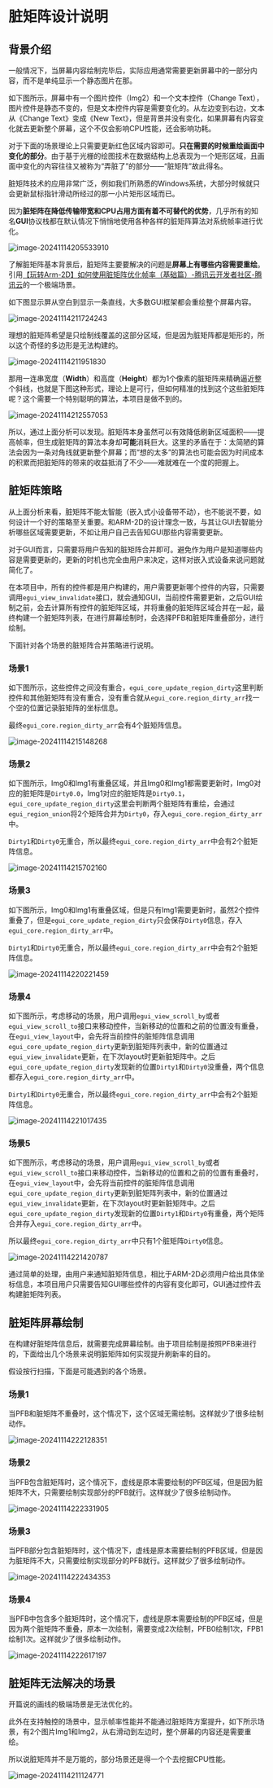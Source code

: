 # 脏矩阵设计说明

## 背景介绍

一般情况下，当屏幕内容绘制完毕后，实际应用通常需要更新屏幕中的一部分内容，而不是单纯显示一个静态图片在那。

如下图所示，屏幕中有一个图片控件（Img2）和一个文本控件（Change Text），图片控件是静态不变的，但是文本控件内容是需要变化的。从左边变到右边，文本从《Change Text》变成《New Text》，但是背景并没有变化，如果屏幕有内容变化就去更新整个屏幕，这个不仅会影响CPU性能，还会影响功耗。

对于下面的场景理论上只需要更新红色区域内容即可。**只在需要的时候重绘画面中变化的部分**。由于基于光栅的绘图技术在数据结构上总表现为一个矩形区域，且画面中变化的内容往往又被称为“弄脏了”的部分——“脏矩阵”故此得名。

脏矩阵技术的应用非常广泛，例如我们所熟悉的Windows系统，大部分时候就只会更新鼠标指针滑动所经过的那一小片矩形区域而已。

因为**脏矩阵在降低传输带宽和CPU占用方面有着不可替代的优势**，几乎所有的知名**GUI**协议栈都在默认情况下悄悄地使用各种各样的脏矩阵算法对系统帧率进行优化。

![image-20241114205533910](https://markdown-1306347444.cos.ap-shanghai.myqcloud.com/img/image-20241114205533910.png)

了解脏矩阵基本背景后，脏矩阵主要要解决的问题是**屏幕上有哪些内容需要重绘**。引用[【玩转Arm-2D】如何使用脏矩阵优化帧率（基础篇）-腾讯云开发者社区-腾讯云](https://cloud.tencent.com/developer/article/2413643)的一个极端场景。

如下图显示屏从空白到显示一条直线，大多数GUI框架都会重绘整个屏幕内容。

![image-20241114211724243](https://markdown-1306347444.cos.ap-shanghai.myqcloud.com/img/image-20241114211724243.png)



理想的脏矩阵希望是只绘制线覆盖的这部分区域，但是因为脏矩阵都是矩形的，所以这个奇怪的多边形是无法构建的。

![image-20241114211951830](https://markdown-1306347444.cos.ap-shanghai.myqcloud.com/img/image-20241114211951830.png)

那用一连串宽度（**Width**）和高度（**Height**）都为1个像素的脏矩阵来精确逼近整个斜线，也就是下图这种形式，理论上是可行，但如何精准的找到这个这些脏矩阵呢？这个需要一个特别聪明的算法，本项目是做不到的。

![image-20241114212557053](https://markdown-1306347444.cos.ap-shanghai.myqcloud.com/img/image-20241114212557053.png)

所以，通过上面分析可以发现。脏矩阵本身虽然可以有效降低刷新区域面积——提高帧率，但生成脏矩阵的算法本身却**可能**消耗巨大。这里的矛盾在于：太简陋的算法会因为一条对角线就更新整个屏幕；而“想的太多”的算法也可能会因为时间成本的积累而把脏矩阵的带来的收益抵消了不少——难就难在一个度的把握上。

## 脏矩阵策略

从上面分析来看，脏矩阵不能太智能（嵌入式小设备带不动），也不能说不要，如何设计一个好的策略至关重要。和ARM-2D的设计理念一致，与其让GUI去智能分析哪些区域需要更新，不如让用户自己去告知GUI那些内容需要更新。

对于GUI而言，只需要将用户告知的脏矩阵合并即可。避免作为用户是知道哪些内容是需要更新的，更新的时机也完全由用户来决定，这样对嵌入式设备来说问题就简化了。

在本项目中，所有的控件都是用户构建的，用户需要更新哪个控件的内容，只需要调用`egui_view_invalidate`接口，就会通知GUI，当前控件需要更新，之后GUI绘制之前，会去计算所有控件的脏矩阵区域，并将重叠的脏矩阵区域合并在一起，最终构建一个脏矩阵列表，在进行屏幕绘制时，会选择PFB和脏矩阵重叠部分，进行绘制。

下面针对各个场景的脏矩阵合并策略进行说明。

### 场景1

如下图所示，这些控件之间没有重合，`egui_core_update_region_dirty`这里判断控件和其他脏矩阵有没有重合，没有重合就从`egui_core.region_dirty_arr`找一个空的位置记录脏矩阵的坐标信息。

最终`egui_core.region_dirty_arr`会有4个脏矩阵信息。

![image-20241114215148268](https://markdown-1306347444.cos.ap-shanghai.myqcloud.com/img/image-20241114215148268.png)





### 场景2

如下图所示，Img0和Img1有重叠区域，并且Img0和Img1都需要更新时，Img0对应的脏矩阵是`Dirty0.0`，Img1对应的脏矩阵是`Dirty0.1`，`egui_core_update_region_dirty`这里会判断两个脏矩阵有重绘，会通过`egui_region_union`将2个矩阵合并为`Dirty0`，存入`egui_core.region_dirty_arr`中。

`Dirty1`和`Dirty0`无重合，所以最终`egui_core.region_dirty_arr`中会有2个脏矩阵信息。

![image-20241114215702160](https://markdown-1306347444.cos.ap-shanghai.myqcloud.com/img/image-20241114215702160.png)





### 场景3

如下图所示，Img0和Img1有重叠区域，但是只有Img1需要更新时，虽然2个控件重叠了，但是`egui_core_update_region_dirty`只会保存`Dirty0`信息，存入`egui_core.region_dirty_arr`中。

`Dirty1`和`Dirty0`无重合，所以最终`egui_core.region_dirty_arr`中会有2个脏矩阵信息。

![image-20241114220221459](https://markdown-1306347444.cos.ap-shanghai.myqcloud.com/img/image-20241114220221459.png)





### 场景4

如下图所示，考虑移动的场景，用户调用`egui_view_scroll_by`或者`egui_view_scroll_to`接口来移动控件，当新移动的位置和之前的位置没有重叠，在`egui_view_layout`中，会先将当前控件的脏矩阵信息调用`egui_core_update_region_dirty`更新到脏矩阵列表中，新的位置通过`egui_view_invalidate`更新，在下次layout时更新脏矩阵中。之后`egui_core_update_region_dirty`发现新的位置`Dirty1`和`Dirty0`没重叠，两个信息都存入`egui_core.region_dirty_arr`中。

`Dirty1`和`Dirty0`无重合，所以最终`egui_core.region_dirty_arr`中会有2个脏矩阵信息。

![image-20241114221017435](https://markdown-1306347444.cos.ap-shanghai.myqcloud.com/img/image-20241114221017435.png)





### 场景5

如下图所示，考虑移动的场景，用户调用`egui_view_scroll_by`或者`egui_view_scroll_to`接口来移动控件，当新移动的位置和之前的位置有重叠时，在`egui_view_layout`中，会先将当前控件的脏矩阵信息调用`egui_core_update_region_dirty`更新到脏矩阵列表中，新的位置通过`egui_view_invalidate`更新，在下次layout时更新脏矩阵中。之后`egui_core_update_region_dirty`发现新的位置`Dirty1`和`Dirty0`有重叠，两个矩阵合并存入`egui_core.region_dirty_arr`中。

所以最终`egui_core.region_dirty_arr`中只有1个脏矩阵`Dirty0`信息。

![image-20241114221420787](https://markdown-1306347444.cos.ap-shanghai.myqcloud.com/img/image-20241114221420787.png)



通过简单的处理，由用户来通知脏矩阵信息，相比于ARM-2D必须用户给出具体坐标信息，本项目用户只需要告知GUI哪些控件的内容有变化即可，GUI通过控件去构建脏矩阵列表。



## 脏矩阵屏幕绘制

在构建好脏矩阵信息后，就需要完成屏幕绘制。由于项目绘制是按照PFB来进行的，下面给出几个场景来说明脏矩阵如何实现提升刷新率的目的。

假设按行扫描，下面是可能遇到的各个场景。

### 场景1

当PFB和脏矩阵不重叠时，这个情况下，这个区域无需绘制。这样就少了很多绘制动作。

![image-20241114222128351](https://markdown-1306347444.cos.ap-shanghai.myqcloud.com/img/image-20241114222128351.png)



### 场景2

当PFB包含脏矩阵时，这个情况下，虚线是原本需要绘制的PFB区域，但是因为脏矩阵不大，只需要绘制实现部分的PFB就行。这样就少了很多绘制动作。

![image-20241114222331905](https://markdown-1306347444.cos.ap-shanghai.myqcloud.com/img/image-20241114222331905.png)





### 场景3

当PFB部分包含脏矩阵时，这个情况下，虚线是原本需要绘制的PFB区域，但是因为脏矩阵不大，只需要绘制实现部分的PFB就行。这样就少了很多绘制动作。

![image-20241114222434353](https://markdown-1306347444.cos.ap-shanghai.myqcloud.com/img/image-20241114222434353.png)







### 场景4

当PFB中包含多个脏矩阵时，这个情况下，虚线是原本需要绘制的PFB区域，但是因为两个脏矩阵不重叠，原本一次绘制，需要变成2次绘制，PFB0绘制1次，FPB1绘制1次。这样就少了很多绘制动作。

![image-20241114222617197](https://markdown-1306347444.cos.ap-shanghai.myqcloud.com/img/image-20241114222617197.png)










## 脏矩阵无法解决的场景

开篇说的画线的极端场景是无法优化的。

此外在支持触控的场景中，显示帧率性能并不能通过脏矩阵方案提升，如下所示场景，有2个图片Img1和Img2，从右滑动到左边时，整个屏幕的内容还是需要重绘。

所以说脏矩阵并不是万能的，部分场景还是得一个个去挖掘CPU性能。

![image-20241114211124771](https://markdown-1306347444.cos.ap-shanghai.myqcloud.com/img/image-20241114211124771.png)













